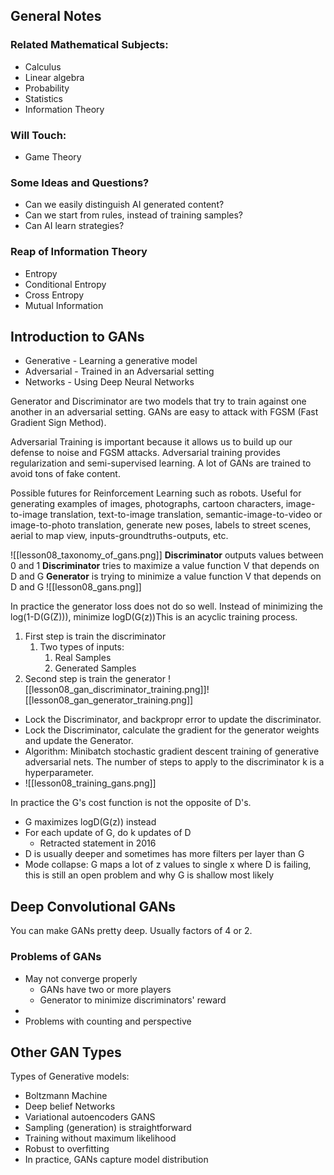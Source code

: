 ## General Notes

### Related Mathematical Subjects:
* Calculus
* Linear algebra
* Probability
* Statistics
* Information Theory
### Will Touch:
* Game Theory
### Some Ideas and Questions?

* Can we easily distinguish AI generated content?
* Can we start from rules, instead of training samples?
* Can AI learn strategies?
### Reap of Information Theory

* Entropy
* Conditional Entropy
* Cross Entropy
* Mutual Information

## Introduction to GANs

* Generative - Learning a generative model
* Adversarial - Trained in an Adversarial setting
* Networks - Using Deep Neural Networks

Generator and Discriminator are two models that try to train against one another in an adversarial setting. GANs are easy to attack with FGSM (Fast Gradient Sign Method).

Adversarial Training is important because it allows us to build up our defense to noise and FGSM attacks. Adversarial training provides regularization and semi-supervised learning. A lot of GANs are trained to avoid tons of fake content.

Possible futures for Reinforcement Learning such as robots. Useful for generating examples of images, photographs, cartoon characters, image-to-image translation, text-to-image translation, semantic-image-to-video or image-to-photo translation, generate new poses, labels to street scenes, aerial to map view, inputs-groundtruths-outputs, etc.

![[lesson08_taxonomy_of_gans.png]]
**Discriminator** outputs values between 0 and 1
**Discriminator** tries to maximize a value function V that depends on D and G
**Generator** is trying to minimize a value function V that depends on D and G
![[lesson08_gans.png]]

In practice the generator loss does not do so well. Instead of minimizing the log(1-D(G(Z))), minimize logD(G(z))This is an acyclic training process.

1. First step is train the discriminator
	1. Two types of inputs:
		1. Real Samples
		2. Generated Samples
2. Second step is train the generator
![[lesson08_gan_discriminator_training.png]]![[lesson08_gan_generator_training.png]]

* Lock the Discriminator, and backpropr error to update the discriminator.
* Lock the Discriminator, calculate the gradient for the generator weights and update the Generator.
* Algorithm: Minibatch stochastic gradient descent training of generative adversarial nets. The number of steps to apply to the discriminator k is a hyperparameter.
* ![[lesson08_training_gans.png]]

In practice the G's cost function is not the opposite of D's.
* G maximizes logD(G(z)) instead
* For each update of G, do k updates of D
	* Retracted statement in 2016
* D is usually deeper and sometimes has more filters per layer than G
* Mode collapse: G maps a lot of z values to single x where D is failing, this is still an open problem and why G is shallow most likely

## Deep Convolutional GANs

You can make GANs pretty deep. Usually factors of 4 or 2.

### Problems of GANs

* May not converge properly
	* GANs have two or more players
	* Generator to minimize discriminators' reward
* 
* Problems with counting and perspective

## Other GAN Types

Types of Generative models:
* Boltzmann Machine
* Deep belief Networks
* Variational autoencoders
GANS
* Sampling (generation) is straightforward
* Training without maximum likelihood
* Robust to overfitting
* In practice, GANs capture model distribution

